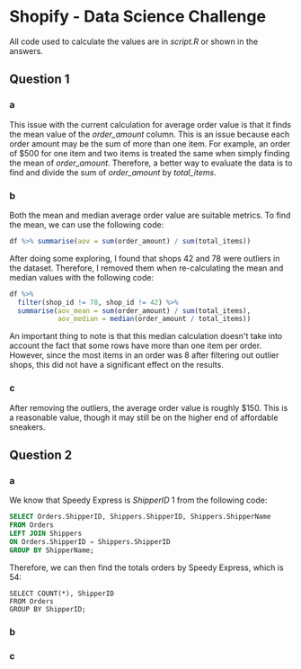 # Shopify - Data Science Challenge

All code used to calculate the values are in *script.R* or shown in the answers.

## Question 1

### a
This issue with the current calculation for average order value is that it finds the mean value of the *order_amount* column. This is an issue because each order amount may be the sum of more than one item. For example, an order of $500 for one item and two items is treated the same when simply finding the mean of *order_amount*. Therefore, a better way to evaluate the data is to find and divide the sum of *order_amount* by *total_items*.

### b
Both the mean and median average order value are suitable metrics. To find the mean, we can use the following code:
```R
df %>% summarise(aov = sum(order_amount) / sum(total_items))
```

After doing some exploring, I found that shops 42 and 78 were outliers in the dataset. Therefore, I removed them when re-calculating the mean and median values with the following code:
```R
df %>% 
  filter(shop_id != 78, shop_id != 42) %>%
  summarise(aov_mean = sum(order_amount) / sum(total_items),
            aov_median = median(order_amount / total_items))
```

An important thing to note is that this median calculation doesn't take into account the fact that some rows have more than one item per order. However, since the most items in an order was 8 after filtering out outlier shops, this did not have a significant effect on the results.

### c
After removing the outliers, the average order value is roughly $150. This is a reasonable value, though it may still be on the higher end of affordable sneakers.

## Question 2

### a

We know that Speedy Express is *ShipperID* 1 from the following code:
```SQL
SELECT Orders.ShipperID, Shippers.ShipperID, Shippers.ShipperName
FROM Orders
LEFT JOIN Shippers 
ON Orders.ShipperID = Shippers.ShipperID
GROUP BY ShipperName;
```
Therefore, we can then find the totals orders by Speedy Express, which is 54:

```
SELECT COUNT(*), ShipperID
FROM Orders
GROUP BY ShipperID;
```

### b


### c




